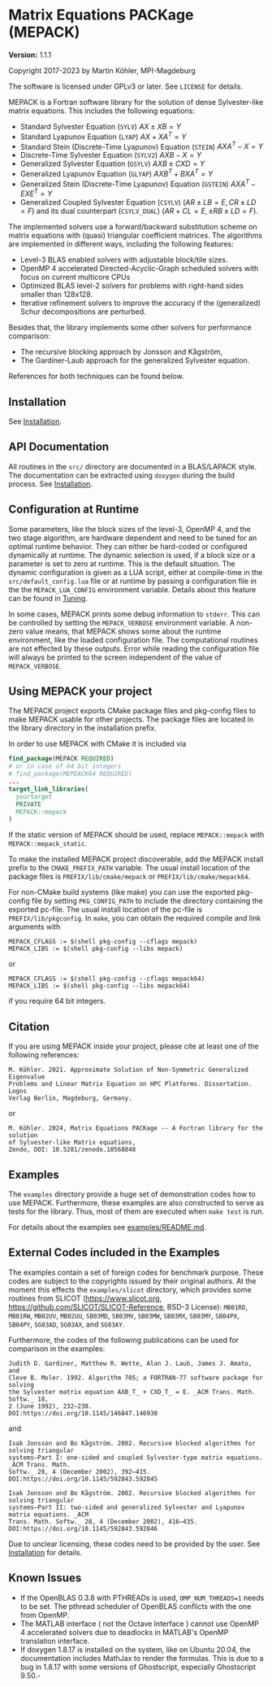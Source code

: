 Matrix Equations PACKage (MEPACK)
=================================

**Version:** 1.1.1

Copyright 2017-2023 by Martin Köhler, MPI-Magdeburg

The software is licensed under GPLv3 or later. See `LICENSE` for details.

MEPACK is a Fortran software library for the solution of dense Sylvester-like
matrix equations. This includes the following equations:

  * Standard Sylvester Equation (`SYLV`) $`AX\pm XB = Y`$
  * Standard Lyapunov Equation (`LYAP`) $`AX + XA^T = Y`$
  * Standard Stein (Discrete-Time Lyapunov) Equation (`STEIN`) $`AXA^T - X = Y`$
  * Discrete-Time Sylvester Equation (`SYLV2`) $`AXB - X = Y`$
  * Generalized Sylvester Equation (`GSYLV`) $`AXB \pm CXD = Y`$
  * Generalized Lyapunov Equation (`GLYAP`) $`AXB^{T} + BXA^T = Y`$
  * Generalized Stein (Discrete-Time Lyapunov) Equation (`GSTEIN`)
    $`AXA^T - EXE^T = Y`$
  * Generalized Coupled Sylvester Equation (`CSYLV`)
    $`(AR \pm LB=E,CR \pm LD = F)`$ and
    its dual counterpart (`CSYLV_DUAL`) $`(AR + CL = E, \pm RB \pm LD =F)`$.

The implemented solvers use a forward/backward substitution scheme on matrix
equations with (quasi) triangular coefficient matrices. The algorithms are
implemented in different ways, including the following features:

 * Level-3 BLAS enabled solvers with adjustable block/tile sizes.
 * OpenMP 4 accelerated Directed-Acyclic-Graph scheduled solvers with focus on
   current multicore CPUs
 * Optimized BLAS level-2 solvers for problems with right-hand sides smaller
   than 128x128.
 * Iterative refinement solvers to improve the accuracy if the (generalized)
   Schur decompositions are perturbed.

Besides that, the library implements some other solvers for performance
comparison:

  * The recursive blocking approach by Jonsson and Kågström,
  * The Gardiner-Laub approach for the generalized Sylvester equation.

  References for both techniques can be found below.


Installation
------------
See [Installation](doc/install.md).

API Documentation
-----------------
All routines in the `src/` directory are documented in a BLAS/LAPACK style. The
documentation can be extracted using `doxygen` during the build process.
See [Installation](doc/install.md).



Configuration at Runtime
------------------------
Some parameters, like the block sizes of the level-3, OpenMP 4, and the two
stage algorithm, are hardware dependent and need to be tuned for an optimal
runtime behavior. They can either be hard-coded or configured dynamically at
runtime. The dynamic selection is used, if a block size or a parameter is set to
zero at runtime. This is the default situation. The dynamic configuration is
given as a LUA script, either at compile-time in the  `src/default_config.lua`
file or at runtime by passing a configuration file in the the
`MEPACK_LUA_CONFIG` environment variable. Details about this feature can be
found in  [Tuning](doc/tuning.md).

In some cases, MEPACK  prints some debug information to `stderr`. This can be
controlled by setting the `MEPACK_VERBOSE` environment variable. A non-zero
value means, that MEPACK shows some about the runtime environment, like the
loaded configuration file. The computational routines are not effected by these
outputs. Error while reading the configuration file will
always be printed to the screen independent of the value of `MEPACK_VERBOSE`.

Using MEPACK your project
-------------------------

The MEPACK project exports CMake package files and pkg-config files to make
MEPACK usable for other projects. The package files are located in the library
directory in the installation prefix.

In order to use MEPACK with CMake it is included via

```cmake
find_package(MEPACK REQUIRED)
# or in case of 64 bit integers
# find_package(MEPEACK64 REQUIRED)
...
target_link_libraries(
  yourtarget
  PRIVATE
  MEPACK::mepack
)
```

If the static version of MEPACK should be used, replace `MEPACK::mepack` with
`MEPACK::mepack_static`.

To make the installed MEPACK project discoverable, add the MEPACK install prefix
to the `CMAKE_PREFIX_PATH` variable. The usual install location of the
package files is `PREFIX/lib/cmake/mepack` or `PREFIX/lib/cmake/mepack64`.

For non-CMake build systems (like make) you can use the exported pkg-config
file by setting `PKG_CONFIG_PATH` to include the directory containing the
exported pc-file. The usual install location of the pc-file is
`PREFIX/lib/pkgconfig`. In `make`, you can obtain the required compile and link
arguments with

```make
MEPACK_CFLAGS := $(shell pkg-config --cflags mepack)
MEPACK_LIBS := $(shell pkg-config --libs mepack)
```

or

```make
MEPACK_CFLAGS := $(shell pkg-config --cflags mepack64)
MEPACK_LIBS := $(shell pkg-config --libs mepack64)
```

if you require 64 bit integers.

Citation
---------
If you are using MEPACK inside your project, please cite at least one of the
following references:
```
M. Köhler. 2021. Approximate Solution of Non-Symmetric Generalized Eigenvalue
Problems and Linear Matrix Equation on HPC Platforms. Dissertation. Logos
Verlag Berlin, Magdeburg, Germany.
```
or
```
M. Köhler. 2024, Matrix Equations PACKage -- A Fortran library for the solution
of Sylvester-like Matrix equations,
Zendo, DOI: 10.5281/zenodo.10568848
```

Examples
--------

The `examples` directory provide a huge set of demonstration codes how to use
MEPACK. Furthermore, these examples are also constructed to serve as tests for
the library. Thus, most of them are executed when `make test` is run.

For details about the examples see [examples/README.md](examples/README.md).

External Codes included in the Examples
---------------------------------------
The examples contain a set of foreign codes for benchmark purpose.
These codes are subject to the copyrights issued by their original authors.
At the moment this effects the `examples/slicot` directory, which provides
some routines from SLICOT (https://www.slicot.org,
https://github.com/SLICOT/SLICOT-Reference, BSD-3 License):
`MB01RD`, `MB01RW`, `MB02UV`, `MB02UU`, `SB03MD`, `SB03MV`, `SB03MW`, `SB03MX`,
`SB03MY`, `SB04PX`, `SB04PY`, `SG03AD`, `SG03AX`, and `SG03AY`.

Furthermore, the codes of the following publications can be used for comparison
in the examples:
```
Judith D. Gardiner, Matthew R. Wette, Alan J. Laub, James J. Amato, and
Cleve B. Moler. 1992. Algorithm 705; a FORTRAN-77 software package for solving
the Sylvester matrix equation AXB_T_ + CXD_T_ = E. _ACM Trans. Math. Softw._ 18,
2 (June 1992), 232–238.
DOI:https://doi.org/10.1145/146847.146930
```
and
```
Isak Jonsson and Bo Kågström. 2002. Recursive blocked algorithms for solving triangular
systems—Part I: one-sided and coupled Sylvester-type matrix equations. _ACM Trans. Math.
Softw._ 28, 4 (December 2002), 392–415.
DOI:https://doi.org/10.1145/592843.592845

Isak Jonsson and Bo Kågström. 2002. Recursive blocked algorithms for solving triangular
systems—Part II: two-sided and generalized Sylvester and Lyapunov matrix equations. _ACM
Trans. Math. Softw._ 28, 4 (December 2002), 416–435.
DOI:https://doi.org/10.1145/592843.592846
```

Due to unclear licensing, these codes need to be provided by the user.
See [Installation](doc/install.md) for details.



Known Issues
------------
  * If the OpenBLAS 0.3.8 with PTHREADs is used, `OMP_NUM_THREADS=1` needs to be
    set. The pthread scheduler of OpenBLAS conflicts with the one from OpenMP.
  * The MATLAB interface ( not the Octave Interface ) cannot use OpenMP 4
    accelerated solvers due to deadlocks in MATLAB's OpenMP translation
    interface.
  * If doxygen 1.8.17 is installed on the system, like on Ubuntu 20.04, the
    documentation includes MathJax to render the formulas. This is due to a bug
    in 1.8.17 with some versions of Ghostscript, especially Ghostscript 9.50.-

